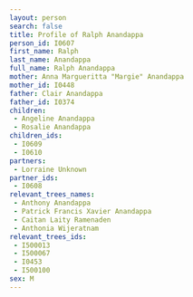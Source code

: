 ```yaml
---
layout: person
search: false
title: Profile of Ralph Anandappa
person_id: I0607
first_name: Ralph
last_name: Anandappa
full_name: Ralph Anandappa
mother: Anna Margueritta "Margie" Anandappa
mother_id: I0448
father: Clair Anandappa
father_id: I0374
children:
 - Angeline Anandappa
 - Rosalie Anandappa
children_ids:
 - I0609
 - I0610
partners:
 - Lorraine Unknown
partner_ids:
 - I0608
relevant_trees_names:
 - Anthony Anandappa
 - Patrick Francis Xavier Anandappa
 - Caitan Laity Ramenaden
 - Anthonia Wijeratnam
relevant_trees_ids:
 - I500013
 - I500067
 - I0453
 - I500100
sex: M
---
```


